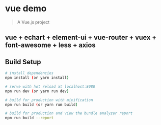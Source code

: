 # vue demo

> A Vue.js project
## vue + echart + element-ui + vue-router + vuex + font-awesome + less + axios

## Build Setup

``` bash
# install dependencies
npm install (or yarn install)

# serve with hot reload at localhost:8080
npm run dev (or yarn run dev)

# build for production with minification
npm run build (or yarn run build)

# build for production and view the bundle analyzer report
npm run build --report
```
